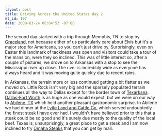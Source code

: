 ```yaml
--- 
layout: post
title: Driving Across the United States day 2
mt_id: 197
date: 2008-03-24 06:04:53 -07:00
---
```

The second day started with a trip through Memphis, TN to stop by [Graceland](http://en.wikipedia.org/wiki/Graceland), not because either of us particularly care about Elvis but it's a major stop for Americana, so you can't just drive by.  Surprisingly, even on Easter this landmark of tackiness was open and visitors could take a tour of the mansion, were they so inclined.  This was of little interest so, after a couple of pictures, we drove on to Arkansas with a stop to see the Mississippi river up close.  The river is incredibly wide as everyone has always heard and it was moving quite quickly due to recent rains.

In Arkansas, the terrain more or less continued getting a bit flatter as we moved on.  Little Rock isn't very big and the sparsely populated terrain continues all the way to Dallas except for the border town of [Texarkana](http://en.wikipedia.org/wiki/Smokey_and_the_Bandit).  [Dallas-Fort Worth](http://en.wikipedia.org/wiki/Dallas/Fort_Worth_Metroplex) is as huge as one would expect, but we were on our way to [Abilene, TX](http://en.wikipedia.org/wiki/Abilene,_Texas) which held another pleasant gastronomic surprise.  In Abilene we had dinner at the [Lytle Land and Cattle Co.](http://www.lytlelandandcattle.com/) which served undoubtedly the finest steak I have ever had.  I wouldn't have believed prior to this that a steak could be so good and it's surely due mostly to the quality of the local beef.  Texas is, unsurprisingly, a great place to get a steak and I am now inclined to try [Omaha Steaks](http://www.omahasteaks.com) that you can get by mail.

